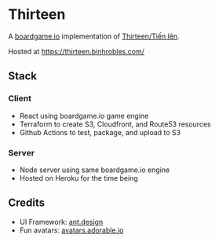 # Thirteen

A [boardgame.io](https://boardgame.io/) implementation of [Thirteen/Tiến lên](https://en.wikipedia.org/wiki/Ti%E1%BA%BFn_l%C3%AAn).

Hosted at https://thirteen.binhrobles.com/

## Stack

### Client

- React using boardgame.io game engine
- Terraform to create S3, Cloudfront, and Route53 resources
- Github Actions to test, package, and upload to S3

### Server

- Node server using same boardgame.io engine
- Hosted on Heroku for the time being

## Credits

- UI Framework: [ant.design](https://ant.design)
- Fun avatars: [avatars.adorable.io](http://avatars.adorable.io)
